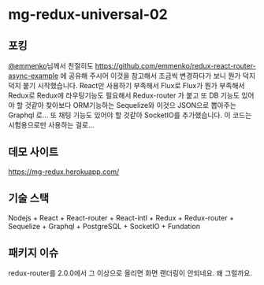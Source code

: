 # mg-redux-universal-02

## 포킹

[@emmenko](https://github.com/emmenko)님께서 친절히도 https://github.com/emmenko/redux-react-router-async-example 에 공유해 주시어 이것을 참고해서 조금씩 변경하다가 보니 뭔가 덕지덕지 붙기 시작했습니다. React만 사용하기 부족해서 Flux로 Flux가 뭔가 부족해서 Redux로 Redux에 라우팅기능도 필요해서 Redux-router 가 붙고 또 DB 기능도 있어야 할 것같아 찾아보다 ORM기능하는 Sequelize와 이것으 JSON으로 뽑아주는 Graphql 로... 또 채팅 기능도 있어야 할 것같아 SocketIO를 추가했습니다. 이 코드는 시험용으로만 사용하는 걸로...

## 데모 사이트

https://mg-redux.herokuapp.com/

## 기술 스택

Nodejs + React + React-router + React-intl + Redux + Redux-router + Sequelize + Graphql + PostgreSQL + SocketIO + Fundation

## 패키지 이슈

redux-router를 2.0.0에서 그 이상으로 올리면 화면 랜더링이 안되네요. 왜 그럴까요.
